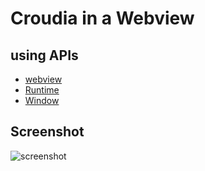 <!--<a target="_blank" href="https://chrome.google.com/webstore/detail/cdoaecjofcnmeohdpfbnbaloohinpgpn">![Try it now in CWS](https://raw.github.com/GoogleChrome/chrome-app-samples/master/tryitnowbutton.png "Click here to install this sample from the Chrome Web Store")</a>-->


# Croudia in a Webview



## using APIs

* [webview](http://developer.chrome.com/apps/webview_tag.html)
* [Runtime](http://developer.chrome.com/apps/app.runtime.html)
* [Window](http://developer.chrome.com/apps/app.window.html)


     
## Screenshot
![screenshot]()

